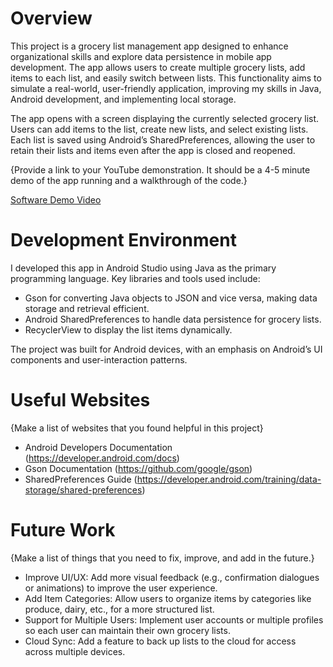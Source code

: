 # Overview

This project is a grocery list management app designed to enhance organizational skills and explore data persistence in mobile app development. The app allows users to create multiple grocery lists, add items to each list, and easily switch between lists. This functionality aims to simulate a real-world, user-friendly application, improving my skills in Java, Android development, and implementing local storage.

The app opens with a screen displaying the currently selected grocery list. Users can add items to the list, create new lists, and select existing lists. Each list is saved using Android’s SharedPreferences, allowing the user to retain their lists and items even after the app is closed and reopened.

{Provide a link to your YouTube demonstration.  It should be a 4-5 minute demo of the app running and a walkthrough of the code.}

[Software Demo Video](http://youtube.link.goes.here)

# Development Environment

I developed this app in Android Studio using Java as the primary programming language. Key libraries and tools used include:

* Gson for converting Java objects to JSON and vice versa, making data storage and retrieval efficient.
* Android SharedPreferences to handle data persistence for grocery lists.
* RecyclerView to display the list items dynamically.

The project was built for Android devices, with an emphasis on Android’s UI components and user-interaction patterns.

# Useful Websites

{Make a list of websites that you found helpful in this project}
* Android Developers Documentation (https://developer.android.com/docs)
* Gson Documentation (https://github.com/google/gson)
* SharedPreferences Guide (https://developer.android.com/training/data-storage/shared-preferences)

# Future Work

{Make a list of things that you need to fix, improve, and add in the future.}
* Improve UI/UX: Add more visual feedback (e.g., confirmation dialogues or animations) to improve the user experience.
* Add Item Categories: Allow users to organize items by categories like produce, dairy, etc., for a more structured list.
* Support for Multiple Users: Implement user accounts or multiple profiles so each user can maintain their own grocery lists.
* Cloud Sync: Add a feature to back up lists to the cloud for access across multiple devices.
